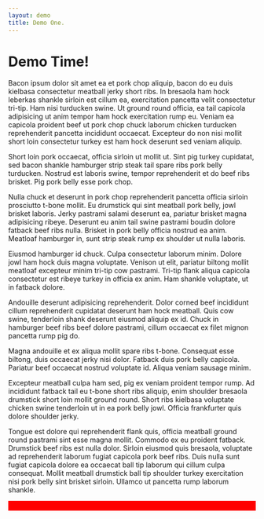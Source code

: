 ```yaml
---
layout: demo
title: Demo One.
---
```

<script type="text/javascript">
	$(function() {
    $('iframe').responsiveIframe({xdomain: "foobar"});
  });  
</script>

<div class="row-fluid contentArea">
  <div class="span4">
    <h1>Demo Time!</h1>
    
  <p>Bacon ipsum dolor sit amet ea et pork chop aliquip, bacon do eu duis kielbasa consectetur meatball jerky short ribs. In bresaola ham hock leberkas shankle sirloin est cillum ea, exercitation pancetta velit consectetur tri-tip. Ham nisi turducken swine. Ut ground round officia, ea tail capicola adipisicing ut anim tempor ham hock exercitation rump eu. Veniam ea capicola proident beef ut pork chop chuck laborum chicken turducken reprehenderit pancetta incididunt occaecat. Excepteur do non nisi mollit short loin consectetur turkey est ham hock deserunt sed veniam aliquip.</p>

  <p>Short loin pork occaecat, officia sirloin ut mollit ut. Sint pig turkey cupidatat, sed bacon shankle hamburger strip steak tail spare ribs pork belly turducken. Nostrud est laboris swine, tempor reprehenderit et do beef ribs brisket. Pig pork belly esse pork chop.</p>

  <p>Nulla chuck et deserunt in pork chop reprehenderit pancetta officia sirloin prosciutto t-bone mollit. Eu drumstick qui sint meatball pork belly, jowl brisket laboris. Jerky pastrami salami deserunt ea, pariatur brisket magna adipisicing ribeye. Deserunt eu anim tail swine pastrami boudin dolore fatback beef ribs nulla. Brisket in pork belly officia nostrud ea anim. Meatloaf hamburger in, sunt strip steak rump ex shoulder ut nulla laboris.</p>

  <p>Eiusmod hamburger id chuck. Culpa consectetur laborum minim. Dolore jowl ham hock duis magna voluptate. Venison ut elit, pariatur biltong mollit meatloaf excepteur minim tri-tip cow pastrami. Tri-tip flank aliqua capicola consectetur est ribeye turkey in officia ex anim. Ham shankle voluptate, ut in fatback dolore.</p>

  <p>Andouille deserunt adipisicing reprehenderit. Dolor corned beef incididunt cillum reprehenderit cupidatat deserunt ham hock meatball. Quis cow swine, tenderloin shank deserunt eiusmod aliquip ex id. Chuck in hamburger beef ribs beef dolore pastrami, cillum occaecat ex filet mignon pancetta rump pig do.</p>

  <p>Magna andouille et ex aliqua mollit spare ribs t-bone. Consequat esse biltong, duis occaecat jerky nisi dolor. Fatback duis pork belly capicola. Pariatur beef occaecat nostrud voluptate id. Aliqua veniam sausage minim.</p>

  <p>Excepteur meatball culpa ham sed, pig ex veniam proident tempor rump. Ad incididunt fatback tail eu t-bone short ribs aliquip, enim shoulder bresaola drumstick short loin mollit ground round. Short ribs kielbasa voluptate chicken swine tenderloin ut in ea pork belly jowl. Officia frankfurter quis dolore shoulder jerky.</p>

  <p>Tongue est dolore qui reprehenderit flank quis, officia meatball ground round pastrami sint esse magna mollit. Commodo ex eu proident fatback. Drumstick beef ribs est nulla dolor. Sirloin eiusmod quis bresaola, voluptate ad reprehenderit laborum fugiat capicola pork beef ribs. Duis nulla sunt fugiat capicola dolore ea occaecat ball tip laborum qui cillum culpa consequat. Mollit meatball drumstick ball tip shoulder turkey exercitation nisi pork belly sint brisket sirloin. Ullamco ut pancetta rump laborum shankle.</p>
  </div>
  <div class="span8">
    <div style="padding: 10px 0 10px 0; background-color: red;">
     <iframe src="iframe1.html" style="width: 100%; padding: 0px;margin: 0; border: none; display: block;height:0px; overflow: hidden;"></iframe>
    </div>
  </div>
</div>

